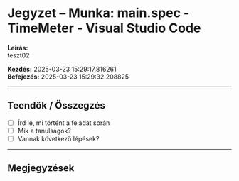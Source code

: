 # Jegyzet – Munka: main.spec - TimeMeter - Visual Studio Code

**Leírás:**  
teszt02

**Kezdés:** 2025-03-23 15:29:17.816261  
**Befejezés:** 2025-03-23 15:29:32.208825

---

## Teendők / Összegzés

- [ ] Írd le, mi történt a feladat során
- [ ] Mik a tanulságok?
- [ ] Vannak következő lépések?

---

## Megjegyzések

<!-- Ide jöhet bármilyen további jegyzet -->
